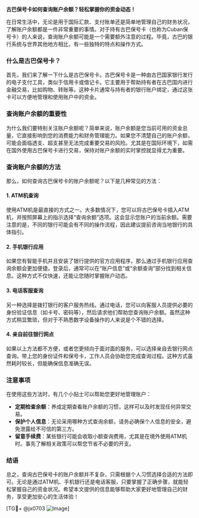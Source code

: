 **古巴保号卡如何查询账户余额？轻松掌握你的资金动态！**

在日常生活中，无论是用于国际汇款、支付账单还是简单地管理自己的财务状况，了解账户余额都是一件非常重要的事情。对于持有古巴保号卡（也称为Cuban保号卡）的人来说，查询账户余额可能是一个需要额外注意的过程。毕竟，古巴的银行系统与世界其他地方相比，有一些独特的特点和操作方式。

### 什么是古巴保号卡？

首先，我们来了解一下什么是古巴保号卡。古巴保号卡是一种由古巴国家银行发行的电子支付工具，类似于信用卡或借记卡。它主要用于帮助持有者在古巴国内进行金融交易，比如购物、转账等。这种卡片通常与持有者的银行账户绑定，通过这张卡可以方便地管理和使用账户中的资金。

### 查询账户余额的重要性

为什么我们要特别关注账户余额呢？简单来说，账户余额是您当前可用的资金总量，它直接影响到您的消费能力和财务管理能力。如果您不清楚自己的账户余额，可能会面临透支、超支甚至无法完成重要交易的风险。尤其是在国际环境下，如需在国外使用古巴保号卡进行交易，保持对账户余额的实时掌控就显得尤为重要。

### 查询账户余额的方法

那么，如何查询古巴保号卡的账户余额呢？以下是几种常见的方法：

#### 1. **ATM机查询**
   使用ATM机是最直接的方式之一。大多数情况下，您可以将古巴保号卡插入ATM机，并按照屏幕上的指示选择“查询余额”选项。这会显示您账户的当前余额。需要注意的是，不同的银行可能会有不同的操作流程，因此建议提前咨询当地银行的具体指引。

#### 2. **手机银行应用**
   如果您有智能手机并且安装了银行提供的官方应用程序，那么通过手机银行应用查询余额会更加便捷。登录后，通常可以在“账户信息”或“余额查询”部分找到相关信息。这种方式不仅快速，还能让您随时掌握账户动态。

#### 3. **电话客服查询**
   另一种选择是拨打银行的客户服务热线。通过电话，您可以向客服人员提供必要的身份验证信息（如卡号、密码等），然后请求他们帮助您查询账户余额。虽然这种方式稍显繁琐，但对于不熟悉数字设备操作的人来说是个不错的选择。

#### 4. **亲自前往银行网点**
   如果以上方法都不方便，或者您更倾向于面对面的服务，可以选择亲自去银行网点查询。带上您的身份证件和保号卡，工作人员会协助您完成查询过程。这种方式虽然耗时较长，但能确保信息准确无误。

### 注意事项

在使用这些方法时，有几个小贴士可以帮助您更好地管理账户：

- **定期检查余额**：养成定期查看账户余额的习惯，这样可以及时发现任何异常交易。
- **保护个人信息**：无论采用哪种方式查询余额，请务必确保个人信息的安全，避免泄露给不可信的第三方。
- **留意手续费**：某些银行可能会收取小额查询费用，尤其是在境外使用ATM机时。事先了解相关政策可以帮您节省不必要的开支。

### 结语

总之，查询古巴保号卡的账户余额并不复杂，只需根据个人习惯选择合适的方法即可。无论是通过ATM机、手机银行还是电话客服，只要掌握了正确步骤，就能轻松掌握自己的资金状况。希望本文提供的信息能够帮助大家更好地管理自己的财务，享受更加安心的生活体验！

[TG💪+ @jx0703 ![Image](https://github.com/user-attachments/assets/dbca1d08-cadb-493c-b0ec-ad6f7a83f270)]